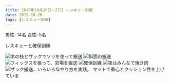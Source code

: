```yaml
---
title: 2019年10月26日〜27日 レスキュー訓練
date: 2019-10-26
tags: [レスキュー訓練]
---
```


男性: 14名
女性: 5名

レスキューと確保訓練

![木の枝とザックでソリを使って搬送](/2019/10/26/20191026/11.jpg)
![斜面の搬送](/2019/10/26/20191026/12.jpg)
![フィックスを張って、岩場を搬送](/2019/10/26/20191026/13.jpg)
![確保訓練](/2019/10/26/20191026/21.jpg)
![夜はみんなで焼き肉](/2019/10/26/20191026/31.jpg)
![ザック搬送、いろいろなやり方を実践。<br>マットで重心とクッション性を上げている](/2019/10/26/20191026/41.jpg)
